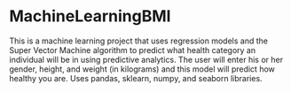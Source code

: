 # MachineLearningBMI
This is a machine learning project that uses regression models and the Super Vector Machine algorithm to predict what health category an individual will be in using predictive analytics. The user will enter his or her gender, height, and weight (in kilograms) and this model will predict how healthy you are. Uses pandas, sklearn, numpy, and seaborn libraries.
